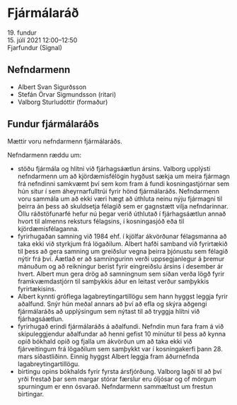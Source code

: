 # Fjármálaráð

19\. fundur  
15\. júlí 2021 12:00–12:50  
Fjarfundur (Signal)

## Nefndarmenn

* Albert Svan Sigurðsson
* Stefán Örvar Sigmundsson (ritari)
* Valborg Sturludóttir (formaður)

## Fundur fjármálaráðs

Mættir voru nefndarmenn fjármálaráðs.

Nefndarmenn ræddu um:

* stöðu fjármála og hlítni við fjárhagsáætlun ársins. Valborg upplýsti nefndarmenn um að kjördæmisfélögin hygðust sækja um meira fjármagn frá nefndinni samkvæmt því sem kom fram á fundi kosningastjórnar sem hún situr í sem áheyrnarfulltrúi fyrir hönd fjármálaráðs. Nefndarmenn voru sammála um að ekki væri hægt að úthluta neinu nýju fjármagni til þeirra án þess að skuldsetja félagið sem er gagnstætt vilja nefndarinnar. Öllu ráðstöfunarfé hefur nú þegar verið úthlutað í fjárhagsáætlun annað hvort til almenns reksturs félagsins, í kosningasjóð eða til kjördæmisfélaganna.
* fyrirhugaðan samning við 1984 ehf. í kjölfar ákvörðunar félagsmanna að taka ekki við styrkjum frá lögaðilum. Albert hafði samband við fyrirtækið til þess að gera samning um greiðslur vegna þeirra þjónustu sem félagið nýtir frá því. Áætlað er að samningurinn verði uppsegjanlegur á þremur mánuðum og að reikningur berist fyrir eingreiðslu ársins í desember ár hvert. Albert mun gera drög að samningnum sem síðan verða lögð fyrir framkvæmdastjórn til samþykkis áður en leitast verður samþykkis fyrirtækisins.
* Albert kynnti gróflega lagabreytingartillögu sem hann hyggst leggja fyrir aðalfund. Snýr hún meðal annars að því að efla og skýra aðgengi fjármálaráðs að upplýsingum sem nýtast til að tryggja hlítni við fjárhagsáætlun.
* fyrirhugað erindi fjármálaráðs á aðalfundi. Nefndin mun fara fram á við skipuleggjendur aðalfundar að henni gefist 10 mínútur til þess að kynna opið bókhald opið og fjalla um ákvörðun um að taka ekki við fjárveitingum frá lögaðilum sem samþykkt var í kosningakerfi þann 28. mars síðastliðinn. Einnig hyggst Albert leggja fram áðurnefnda lagabreytingartillögu.
* birtingu opins bókhalds fyrir fyrsta ársfjórðung. Valborg lagði til að því yrði frestað þar sem margar stórar færslur eru óljósar og of mörgum spurningum er enn ósvarað. Nefndarmenn sammæltust um frestun birtingar.